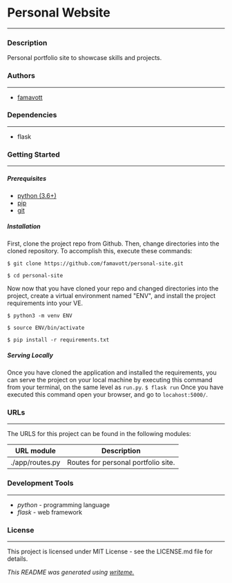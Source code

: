 # Personal Website
---
### Description

Personal portfolio site to showcase skills and projects.

### Authors
---
* [famavott](https://github.com/famavott/personal-site)

### Dependencies
---
* flask

### Getting Started
---
##### *Prerequisites*
* [python (3.6+)](https://www.python.org/downloads/)
* [pip](https://pip.pypa.io/en/stable/)
* [git](https://git-scm.com/)

##### *Installation*
First, clone the project repo from Github. Then, change directories into the cloned repository. To accomplish this, execute these commands:

`$ git clone https://github.com/famavott/personal-site.git`

`$ cd personal-site`

Now now that you have cloned your repo and changed directories into the project, create a virtual environment named "ENV", and install the project requirements into your VE.

`$ python3 -m venv ENV`

`$ source ENV/bin/activate`

`$ pip install -r requirements.txt`
##### *Serving Locally*
Once you have cloned the application and installed the requirements, you can serve the project on your local machine by executing this command from your terminal, on the same level as `run.py`.
`$ flask run`
Once you have executed this command open your browser, and go to `locahost:5000/`.

### URLs
---
The URLS for this project can be found in the following modules:

| URL module | Description |
|:---:|:---:|
| ./app/routes.py | Routes for personal portfolio site. |

### Development Tools
---
* *python* - programming language
* *flask* - web framework

### License
---
This project is licensed under MIT License - see the LICENSE.md file for details.

*This README was generated using [writeme.](https://github.com/chelseadole/write-me)*
